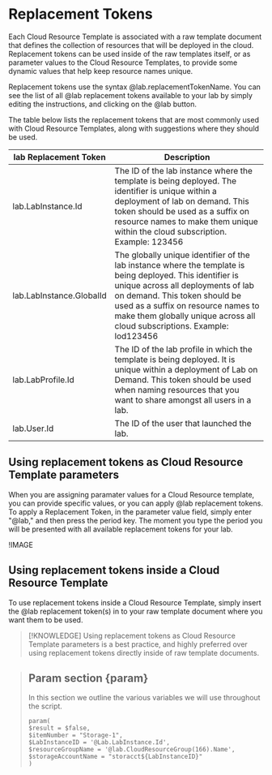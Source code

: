 
# Replacement Tokens

Each Cloud Resource Template is associated with a raw template document that defines the collection of resources that will be deployed in the cloud. Replacement tokens can be used inside of the raw templates itself, or as parameter values to the Cloud Resource Templates, to provide some dynamic values that help keep resource names unique. 

Replacement tokens use the syntax &commat;lab.replacementTokenName. You can see the list of all &commat;lab replacement tokens available to your lab by simply editing the instructions, and clicking on the &commat;lab button. 

The table below lists the replacement tokens that are most commonly used with Cloud Resource Templates, along with suggestions where they should be used. 

|lab Replacement Token|Description|
|--|--|
|lab.LabInstance.Id|The ID of the lab instance where the template is being deployed. The identifier is unique within a deployment of lab on demand. This token should be used as a suffix on resource names to make them unique within the cloud subscription. Example: 123456|
|lab.LabInstance.GlobalId|The globally unique identifier of the lab instance where the template is being deployed. This identifier is unique across all deployments of lab on demand. This token should be used as a suffix on resource names to make them globally unique across all cloud subscriptions. Example: lod123456|
|lab.LabProfile.Id|The ID of the lab profile in which the template is being deployed. It is unique within a deployment of Lab on Demand. This token should be used when naming resources that you want to share amongst all users in a lab. |
|lab.User.Id|The ID of the user that launched the lab.|


## Using replacement tokens as Cloud Resource Template parameters 

When you are assigning paramater values for a Cloud Resource template, you can provide specific values, or you can apply &commat;lab replacement tokens. To apply a Replacement Token, in the parameter value field, simply enter "&commat;lab," and then press the period key. The moment you type the period you will be presented with all available replacement tokens for your lab. 

!IMAGE[](/lod/images/replacement-tokens.png)

## Using replacement tokens inside a Cloud Resource Template

To use replacement tokens inside a Cloud Resource Template, simply insert the &commat;lab replacement token(s) in to your raw template document where you want them to be used. 

>[!KNOWLEDGE] Using replacement tokens as Cloud Resource Template parameters is a best practice, and highly preferred over using replacement tokens directly inside of raw template documents.  

> ## Param section {param}
>
> In this section we outline the various variables we will use throughout the script.
> 
> ```
> param(
> $result = $false,
> $itemNumber = "Storage-1",
> $LabInstanceID = '@Lab.LabInstance.Id',
> $resourceGroupName = '@lab.CloudResourceGroup(166).Name',
> $storageAccountName = "storacct${LabInstanceID}"
> )
> ```
